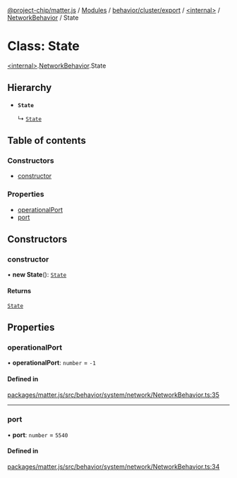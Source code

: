 [@project-chip/matter.js](../README.md) / [Modules](../modules.md) / [behavior/cluster/export](../modules/behavior_cluster_export.md) / [\<internal\>](../modules/behavior_cluster_export._internal_.md) / [NetworkBehavior](../modules/behavior_cluster_export._internal_.NetworkBehavior.md) / State

# Class: State

[\<internal\>](../modules/behavior_cluster_export._internal_.md).[NetworkBehavior](../modules/behavior_cluster_export._internal_.NetworkBehavior.md).State

## Hierarchy

- **`State`**

  ↳ [`State`](node_export._internal_.NetworkServer.State.md)

## Table of contents

### Constructors

- [constructor](behavior_cluster_export._internal_.NetworkBehavior.State.md#constructor)

### Properties

- [operationalPort](behavior_cluster_export._internal_.NetworkBehavior.State.md#operationalport)
- [port](behavior_cluster_export._internal_.NetworkBehavior.State.md#port)

## Constructors

### constructor

• **new State**(): [`State`](behavior_cluster_export._internal_.NetworkBehavior.State.md)

#### Returns

[`State`](behavior_cluster_export._internal_.NetworkBehavior.State.md)

## Properties

### operationalPort

• **operationalPort**: `number` = `-1`

#### Defined in

[packages/matter.js/src/behavior/system/network/NetworkBehavior.ts:35](https://github.com/project-chip/matter.js/blob/6d3b6a5d957d88a9231d6ecab4bb41f8133112be/packages/matter.js/src/behavior/system/network/NetworkBehavior.ts#L35)

___

### port

• **port**: `number` = `5540`

#### Defined in

[packages/matter.js/src/behavior/system/network/NetworkBehavior.ts:34](https://github.com/project-chip/matter.js/blob/6d3b6a5d957d88a9231d6ecab4bb41f8133112be/packages/matter.js/src/behavior/system/network/NetworkBehavior.ts#L34)
